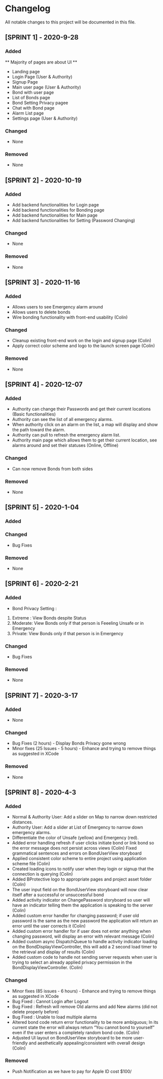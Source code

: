 # Changelog

All notable changes to this project will be documented in this file.

## [SPRINT 1] - 2020-9-28 

### Added 
** Majority of pages are about UI **
- Landing page
- Login Page (User & Authority)
- Signup Page
- Main user page (User & Authority)
- Bond with user page
- List of Bonds page
- Bond Setting Privacy pagee
- Chat with Bond page
- Alarm List page
- Settings page (User & Authority)


### Changed

- None

### Removed

- None

## [SPRINT 2] - 2020-10-19 

### Added 
- Add backend functionalities for Login page
- Add backend functionalities for Bonding page
- Add backend functionalities for Main page
- Add backend functionalities for Setting (Password Changing)

### Changed

- None

### Removed

- None

## [SPRINT 3] - 2020-11-16 

### Added 
- Allows users to see Emergency alarm around
- Allows users to delete bonds
- Wire bonding functionality with front-end usability (Colin)

### Changed

- Cleanup existing front-end work on the login and signup page (Colin)
- Apply correct color scheme and logo to the launch screen page (Colin)

### Removed

- None

## [SPRINT 4] - 2020-12-07

### Added
- Authority can change their Passwords and get their current locations (Basic functionalities)
- Authority can see the list of all emergency alarms.
- When authority click on an alarm on the list, a map will display and show the path toward the alarm.
- Authority can pull to refresh the emergency alarm list.
- Authority main page which allows them to get their current location, see alarms around and set their statuses (Online, Offline)

### Changed
- Can now remove Bonds from both sides

### Removed
- None

## [SPRINT 5] - 2020-1-04

### Added

### Changed
- Bug Fixes

### Removed
- None

## [SPRINT 6] - 2020-2-21

### Added
- Bond Privacy Setting :
1. Extreme : View Bonds despite Status
2. Moderate: View Bonds only if that person is Feeeling Unsafe or in Emergency
3. Private: View Bonds only if that person is in Emergency
### Changed
- Bug Fixes

### Removed
- None

## [SPRINT 7] - 2020-3-17

### Added
- None

### Changed
- Bug Fixes (2 hours) - Display Bonds Privacy gone wrong
- Minor fixes (25 Issues - 5 hours) - Enhance and trying to remove things as suggested in XCode

### Removed
- None

## [SPRINT 8] - 2020-4-3

### Added
- Normal & Authority User: Add a slider on Map to narrow down restricted distances.
- Authority User: Add a slider at List of Emergency to narrow down emergency alarms.
- Differentiate the color of Unsafe (yellow) and Emergency (red).
- Added error handling refresh if user clicks initiate bond or link bond so the error message does not persist across views (Colin)
Fixed grammatical sentences and errors on BondUserView storyboard
- Applied consistent color scheme to entire project using application scheme file (Colin)
- Created loading icons to notify user when they login or signup that the connection is querying (Colin)
- Added BProtective logo to appropriate pages and project asset folder (Colin)
- The user input field on the BondUserView storyboard will now clear itself after a successful or unsuccessful bond
- Added activity indicator on ChangePassword storyboard so user will have an indicator telling them the application is speaking to the server (Colin)
- Added custom error handler for changing password; if user old password is the same as the new password the application will return an error until the user corrects it (Colin)
- Added custom error handler for if user does not enter anything when changing password, will display an error with relevant message (Colin)
- Added custom async DispatchQueue to handle activity indicator loading on the BondDisplayViewController, this will add a 2 second load timer to the retrieval and display of results (Colin)
- Added custom code to handle not sending server requests when user is trying to select an already applied privacy permission in the BondDisplayViewController. (Colin) 

### Changed
- Minor fixes (85 issues  - 6 hours) - Enhance and trying to remove things as suggested in XCode
- Bug Fixed : Cannot Login after Logout
- Bug Fixed : Refresh will remove Old alarms and add New alarms (did not delete properly before)
- Bug Fixed : Unable to load multiple alarms 
- Altered bond code return error functionality to be more ambiguous; In its current state the error will always return “You cannot bond to yourself” even if the user enters a completely random bond code. (Colin)
- Adjusted UI layout on BondUserView storyboard to be more user-friendly and aesthetically appealing/consistent with overall design (Colin)

### Removed
- Push Notification as we have to pay for Apple ID cost $100/ 
